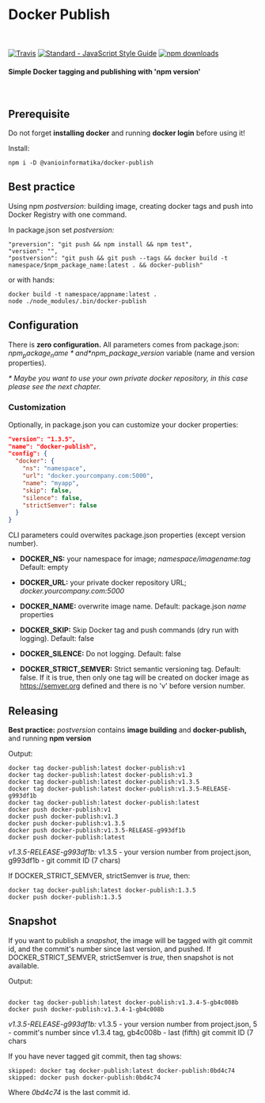 <h1 align="left">
  Docker Publish
  <br>
  <br>
</h1>

<p align="left">
  <a href="https://travis-ci.org/vanioinformatika/docker-publish"><img src="https://travis-ci.org/vanioinformatika/docker-publish.svg?branch=master" alt="Travis"></a>
  <a href="http://standardjs.com"><img src="https://img.shields.io/badge/code_style-standard-brightgreen.svg" alt="Standard - JavaScript Style Guide"></a>
  <a href="https://www.npmjs.com/package/@vanioinformatika/docker-publish"><img src="https://img.shields.io/npm/dm/@vanioinformatika/docker-publish.svg" alt="npm downloads"></a>
</p>

<h4 align="left">Simple Docker tagging and publishing with 'npm version'</h4>

<br>

## Prerequisite

Do not forget **installing docker** and running **docker login** before using it!

Install:

```
npm i -D @vanioinformatika/docker-publish
```

## Best practice

Using npm _postversion_: building image, creating docker tags and push into Docker Registry with one command.

In package.json set _postversion:_

```
"preversion": "git push && npm install && npm test",
"version": "",
"postversion": "git push && git push --tags && docker build -t namespace/$npm_package_name:latest . && docker-publish"
```

or with hands:

```
docker build -t namespace/appname:latest .
node ./node_modules/.bin/docker-publish
```

## Configuration

There is **zero configuration.** All parameters comes from package.json: *$npm_package_name* and *$npm_package_version* variable (name and version properties).

_* Maybe you want to use your own private docker repository, in this case please see the next chapter._

### Customization

Optionally, in package.json you can customize your docker properties:

```json
"version": "1.3.5",
"name": "docker-publish",
"config": {
  "docker": {
    "ns": "namespace",
    "url": "docker.yourcompany.com:5000",
    "name": "myapp",
    "skip": false,
    "silence": false,
    "strictSemver": false
  }
}
```

CLI parameters could overwites package.json properties (except version number).

- **DOCKER_NS:** your namespace for image; _namespace/imagename:tag_ Default: empty

- **DOCKER_URL:** your private docker repository URL; _docker.yourcompany.com:5000_

- **DOCKER_NAME:** overwrite image name. Default: package.json _name_ properties

- **DOCKER_SKIP:** Skip Docker tag and push commands (dry run with logging). Default: false

- **DOCKER_SILENCE:** Do not logging. Default: false

- **DOCKER_STRICT_SEMVER:** Strict semantic versioning tag. Default: false. If it is true, then only one tag will be created on docker image as https://semver.org defined and there is no 'v' before version number.

## Releasing

**Best practice:** _postversion_ contains **image building** and **docker-publish,** and running **npm version**

Output:

```
docker tag docker-publish:latest docker-publish:v1
docker tag docker-publish:latest docker-publish:v1.3
docker tag docker-publish:latest docker-publish:v1.3.5
docker tag docker-publish:latest docker-publish:v1.3.5-RELEASE-g993df1b
docker tag docker-publish:latest docker-publish:latest
docker push docker-publish:v1
docker push docker-publish:v1.3
docker push docker-publish:v1.3.5
docker push docker-publish:v1.3.5-RELEASE-g993df1b
docker push docker-publish:latest
```

*v1.3.5-RELEASE-g993df1b:* v1.3.5 - your version number from project.json, g993df1b - git commit ID (7 chars)

If DOCKER_STRICT_SEMVER, strictSemver is *true,* then:

```
docker tag docker-publish:latest docker-publish:1.3.5
docker push docker-publish:1.3.5
```

## Snapshot

If you want to publish a _snapshot_, the image will be tagged with git commit id, and the commit's number since last version, and pushed. If DOCKER_STRICT_SEMVER, strictSemver is *true,* then snapshot is not available.

Output:
```

docker tag docker-publish:latest docker-publish:v1.3.4-5-gb4c008b
docker push docker-publish:v1.3.4-1-gb4c008b

```

*v1.3.5-RELEASE-g993df1b:* v1.3.5 - your version number from project.json, 5 - commit's number since v1.3.4 tag, gb4c008b - last (fifth) git commit ID (7 chars

If you have never tagged git commit, then tag shows:

```
skipped: docker tag docker-publish:latest docker-publish:0bd4c74
skipped: docker push docker-publish:0bd4c74
```

Where _0bd4c74_ is the last commit id.
